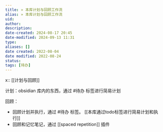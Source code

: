 ```yaml
---
title: » 本库计划与回顾工作流
alias: » 本库计划与回顾工作流
uid: 
author: 
description: 
date-created: 2024-08-17 20:45
date-modified: 2024-09-13 11:31
type: 
aliases: []
date created: 2022-08-04
date modified: 2022-08-24
status: 
tags: [待办]
---
```


x:: [[计划与回顾]]

计划：obsidian 库内的东西，通过 #待办 标签进行简易计划

回顾：

- 回顾计划并执行，通过 #待办 标签。 [[本库通过todo标签进行简易计划和执行]]
- 回顾和记忆笔记，通过 [[spaced repetition]] 插件
